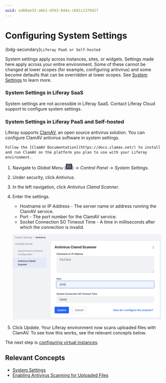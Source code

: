 ```yaml
---
uuid: ed60ae33-a661-4593-844a-cb91c1379427
---
```

# Configuring System Settings

{bdg-secondary}`Liferay PaaS or Self-hosted`

System settings apply across instances, sites, or widgets. Settings made here apply across your entire environment. Some of these cannot be changed at lower scopes (for example, configuring antivirus) and some become defaults that can be overridden at lower scopes. See [System Settings](https://learn.liferay.com/en/w/dxp/system-administration/configuring-liferay/system-settings) to learn more.

### System Settings in Liferay SaaS

System settings are not accessible in Liferay SaaS. Contact Liferay Cloud support to configure system settings.

### System Settings in Liferay PaaS and Self-hosted

Liferay supports [ClamAV](https://www.clamav.net/), an open source antivirus solution. You can configure ClamAV antivirus software in system settings.

```{note}
Follow the [ClamAV Documentation](https://docs.clamav.net/) to install and run ClamAV on the platform you plan to use with your Liferay environment.
```

1. Navigate to _Global Menu_ (![Global Menu](../../images/icon-applications-menu.png)) &rarr; _Control Panel_ &rarr; _System Settings_. 

1. Under security, click _Antivirus_.

1. In the left navigation, click _Antivirus Clamd Scanner_.

1. Enter the settings.

   * Hostname or IP Address - The server name or address running the ClamAV service. 
   * Port - The port number for the ClamAV service.
   * Socket Connection SO Timeout Time - A time in milliseconds after which the connection is invalid.

   ![Enter the settings of your ClamAV environment.](./configuring-system-settings/images/01.png)

1. Click _Update_. Your Liferay environment now scans uploaded files with ClamAV. To see how this works, see the relevant concepts below. 

The next step is [configuring virtual instances](./configuring-virtual-instances.md).

## Relevant Concepts

- [System Settings](https://learn.liferay.com/en/w/dxp/system-administration/configuring-liferay/system-settings)
- [Enabling Antivirus Scanning for Uploaded Files](https://learn.liferay.com/en/w/dxp/system-administration/file-storage/enabling-antivirus-scanning-for-uploaded-files)

